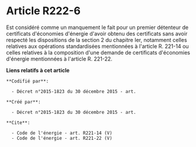 # Article R222-6

Est considéré comme un manquement le fait pour un premier détenteur de certificats d'économies d'énergie d'avoir obtenu des
certificats sans avoir respecté les dispositions de la section 2 du chapitre Ier, notamment celles relatives aux opérations
standardisées mentionnées à l'article R. 221-14 ou celles relatives à la composition d'une demande de certificats d'économies
d'énergie mentionnées à l'article R. 221-22.

**Liens relatifs à cet article**

	**Codifié par**:

	  - Décret n°2015-1823 du 30 décembre 2015 - art.

	**Créé par**:

	  - Décret n°2015-1823 du 30 décembre 2015 - art.

	**Cite**:

	  - Code de l'énergie - art. R221-14 (V)
	  - Code de l'énergie - art. R221-22 (V)
